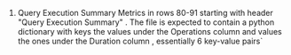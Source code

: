 1) Query Execution Summary 
Metrics in rows 80-91 starting with header "Query Execution Summary" . The file is expected to contain a python dictionary with keys the values under the Operations column and values the ones under the Duration column , 
essentially 6 key-value pairs`



